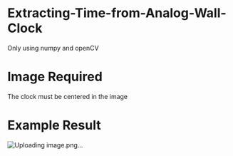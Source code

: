 # Extracting-Time-from-Analog-Wall-Clock
Only using numpy and openCV
# Image Required
The clock must be centered in the image
# Example Result
![Uploading image.png…]()
